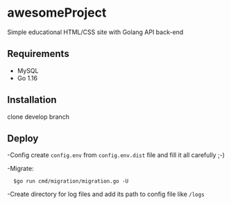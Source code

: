 # awesomeProject

Simple educational HTML/CSS site with Golang API back-end

## Requirements

- MySQL
- Go 1.16

## Installation

clone develop branch

## Deploy

-Config create `config.env` from `config.env.dist` file and fill it all carefully ;-)

-Migrate:

```
  $go run cmd/migration/migration.go -U
```

-Create directory for log files and add its path to config file like `/logs` 
